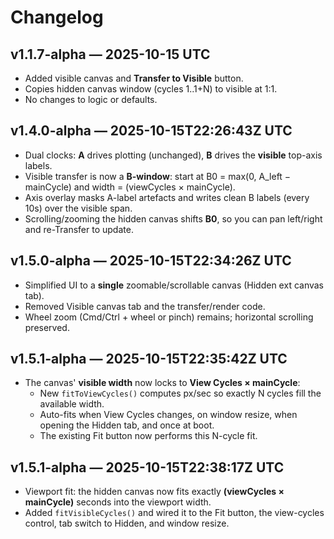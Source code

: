 # Changelog
## v1.1.7-alpha — 2025-10-15 UTC
- Added visible canvas and **Transfer to Visible** button.
- Copies hidden canvas window (cycles 1..1+N) to visible at 1:1.
- No changes to logic or defaults.

## v1.4.0-alpha — 2025-10-15T22:26:43Z UTC
- Dual clocks: **A** drives plotting (unchanged), **B** drives the **visible** top-axis labels.
- Visible transfer is now a **B-window**: start at B0 = max(0, A_left − mainCycle) and width = (viewCycles × mainCycle).
- Axis overlay masks A-label artefacts and writes clean B labels (every 10s) over the visible span.
- Scrolling/zooming the hidden canvas shifts **B0**, so you can pan left/right and re-Transfer to update.

## v1.5.0-alpha — 2025-10-15T22:34:26Z UTC
- Simplified UI to a **single** zoomable/scrollable canvas (Hidden ext canvas tab). 
- Removed Visible canvas tab and the transfer/render code.
- Wheel zoom (Cmd/Ctrl + wheel or pinch) remains; horizontal scrolling preserved.

## v1.5.1-alpha — 2025-10-15T22:35:42Z UTC
- The canvas' **visible width** now locks to **View Cycles × mainCycle**:
  - New `fitToViewCycles()` computes px/sec so exactly N cycles fill the available width.
  - Auto-fits when View Cycles changes, on window resize, when opening the Hidden tab, and once at boot.
  - The existing Fit button now performs this N-cycle fit.

## v1.5.1-alpha — 2025-10-15T22:38:17Z UTC
- Viewport fit: the hidden canvas now fits exactly **(viewCycles × mainCycle)** seconds into the viewport width.
- Added `fitVisibleCycles()` and wired it to the Fit button, the view-cycles control, tab switch to Hidden, and window resize.
